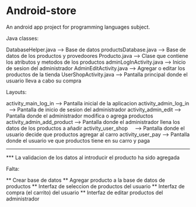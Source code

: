 # Android-store
An android app project for programming languages subject.

Java classes:

DatabaseHelper.java        -->  Base de datos 
productsDatabase.java      --> Base de datos de los productos y provedoores
Producto.java              --> Clase que contiene los atributos y metodos de los productos
adminLogInActivity.java    --> Inicio de sesion del administrador
AdminEditActivity.java     --> Agregar o editar los productos de la tienda
UserShopActivity.java      --> Pantalla principal donde el usuario lleva a cabo su compra

Layouts:

activity_main_log_in       --> Pantalla inicial de la aplicacion
activity_admin_log_in      --> Pantalla de inicio de sesion del administrador
activity_admin_edit        --> Pantalla donde el administrador modifica o agrega productos
activity_admin_add_product --> Pantalla donde el administrador llena los datos de los productos a añadir
activity_user_shop         --> Pantalla donde el usuario decide que productos agregar al carro
activity_user_pay          --> Pantalla donde el usuario ve que productos tiene en su carro y paga

----------------------------------------------------------------------------------------------------------
*** La validacion de los datos al introducir el producto ha sido agregada

Falta:

** Crear base de datos
** Agregar producto a la base de datos de productos
** Interfaz de seleccion de productos del usuario
** Interfaz de compra (el carrito) del usuario
** Interfaz de editar productos del administrador
